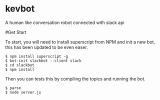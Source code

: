 # kevbot

A human like conversation robot connected with slack api


#Get Start

To start, you will need to install superscript from NPM and init a new bot, this has been updated to be even easer.

  ```
  $ npm install superscript -g
  $ bot-init slackbot --client slack
  $ cd slackbot
  $ npm install
  ```

Then you can tests this by compiling the topics and running the bot.

  ```
  $ parse
  $ node server.js
  ```

